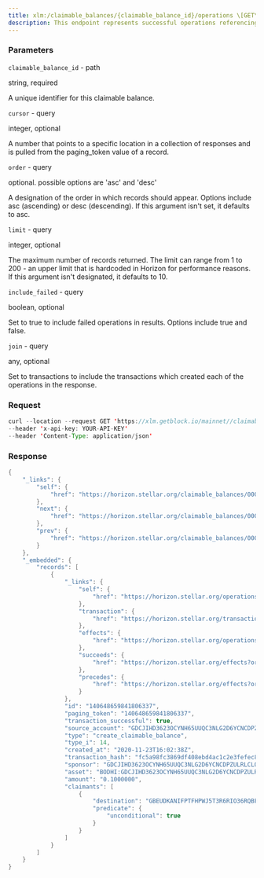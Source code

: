 ```yaml
---
title: xlm:/claimable_balances/{claimable_balance_id}/operations \[GET\]
description: This endpoint represents successful operations referencing a givenclaimable balance and can be used in streaming mode. Streaming modeallows you to listen for new operations referencing this claimablebalance as they are added to the Stellar ledger. If called in streamingmode, Horizon will start at the earliest known operation unless a cursoris set, in which case it will start from that cursor. By setting thecursor value to now, you can stream operations created since yourrequest time.
---
```


### Parameters


`claimable_balance_id` - path

string, required

A unique identifier for this claimable balance.

`cursor` - query

integer, optional

A number that points to a specific location in a collection of responses
and is pulled from the paging_token value of a record.

`order` - query

optional. possible options are 'asc' and 'desc'

A designation of the order in which records should appear. Options
include asc (ascending) or desc (descending). If this argument isn't
set, it defaults to asc.

`limit` - query

integer, optional

The maximum number of records returned. The limit can range from 1 to
200 - an upper limit that is hardcoded in Horizon for performance
reasons. If this argument isn't designated, it defaults to 10.

`include_failed` - query

boolean, optional

Set to true to include failed operations in results. Options include
true and false.

`join` - query

any, optional

Set to transactions to include the transactions which created each of
the operations in the response.

### Request

``` java
curl --location --request GET 'https://xlm.getblock.io/mainnet//claimable_balances/00000000178826fbfe339e1f5c53417c6fedfe2c05e8bec14303143ec46b38981b09c3f9/operations?' 
--header 'x-api-key: YOUR-API-KEY' 
--header 'Content-Type: application/json'
```

###  Response

``` java
{
    "_links": {
        "self": {
            "href": "https://horizon.stellar.org/claimable_balances/00000000178826fbfe339e1f5c53417c6fedfe2c05e8bec14303143ec46b38981b09c3f9/operations?cursor=&limit=3&order=asc"
        },
        "next": {
            "href": "https://horizon.stellar.org/claimable_balances/00000000178826fbfe339e1f5c53417c6fedfe2c05e8bec14303143ec46b38981b09c3f9/operations?cursor=140648659841806337&limit=3&order=asc"
        },
        "prev": {
            "href": "https://horizon.stellar.org/claimable_balances/00000000178826fbfe339e1f5c53417c6fedfe2c05e8bec14303143ec46b38981b09c3f9/operations?cursor=140648659841806337&limit=3&order=desc"
        }
    },
    "_embedded": {
        "records": [
            {
                "_links": {
                    "self": {
                        "href": "https://horizon.stellar.org/operations/140648659841806337"
                    },
                    "transaction": {
                        "href": "https://horizon.stellar.org/transactions/fc5a98fc3869df408ebd4ac1c2e3fefec8b0a858e82ff1d14e362676708b91e8"
                    },
                    "effects": {
                        "href": "https://horizon.stellar.org/operations/140648659841806337/effects"
                    },
                    "succeeds": {
                        "href": "https://horizon.stellar.org/effects?order=desc&cursor=140648659841806337"
                    },
                    "precedes": {
                        "href": "https://horizon.stellar.org/effects?order=asc&cursor=140648659841806337"
                    }
                },
                "id": "140648659841806337",
                "paging_token": "140648659841806337",
                "transaction_successful": true,
                "source_account": "GDCJIHD3623OCYNH65UUQC3NLG2D6YCNCDPZULRLCLOA76TBQRL6A3TF",
                "type": "create_claimable_balance",
                "type_i": 14,
                "created_at": "2020-11-23T16:02:38Z",
                "transaction_hash": "fc5a98fc3869df408ebd4ac1c2e3fefec8b0a858e82ff1d14e362676708b91e8",
                "sponsor": "GDCJIHD3623OCYNH65UUQC3NLG2D6YCNCDPZULRLCLOA76TBQRL6A3TF",
                "asset": "BODHI:GDCJIHD3623OCYNH65UUQC3NLG2D6YCNCDPZULRLCLOA76TBQRL6A3TF",
                "amount": "0.1000000",
                "claimants": [
                    {
                        "destination": "GBEUDKANIFPTFHPWJ5T3R6RIO36RQBFGHYPAQ6STH7KMNDHAT36LHOLD",
                        "predicate": {
                            "unconditional": true
                        }
                    }
                ]
            }
        ]
    }
}
```

